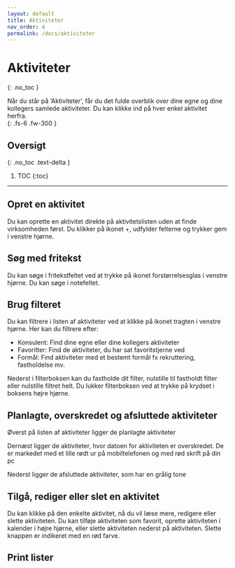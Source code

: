 ```yaml
---
layout: default
title: Aktiviteter
nav_order: 4
permalink: /docs/aktiviteter
---
```


# Aktiviteter
{: .no_toc }

Når du står på ‘Aktiviteter’, får du det fulde overblik over dine egne og dine kollegers samlede aktiviteter. Du kan klikke ind på hver enkel aktivitet herfra.  
{: .fs-6 .fw-300 }

## Oversigt
{: .no_toc .text-delta }

1. TOC
{:toc}

---

## Opret en aktivitet

Du kan oprette en aktivitet direkte på aktivitetslisten uden at finde virksomheden først. Du klikker på ikonet +, udfylder felterne og trykker gem i venstre hjørne.

## Søg med fritekst

Du kan søge i fritekstfeltet ved at trykke på ikonet forstørrelsesglas i venstre hjørne. Du kan søge i notefeltet.

## Brug filteret

Du kan filtrere i listen af aktiviteter ved at klikke på ikonet tragten i venstre hjørne. Her kan du filtrere efter:

- Konsulent: Find dine egne eller dine kollegers aktiviteter 
- Favoritter: Find de aktiviteter, du har sat favoritstjerne ved
- Formål: Find aktiviteter med et bestemt formål fx rekruttering, fastholdelse mv. 

Nederst i filterboksen kan du fastholde dit filter, nulstille til fastholdt filter eller nulstille filtret helt. Du lukker filterboksen ved at trykke på krydset i boksens højre hjørne. 

## Planlagte, overskredet og afsluttede aktiviteter

Øverst på listen af aktiviteter ligger de planlagte aktiviteter

Dernæst ligger de aktiviteter, hvor datoen for aktiviteten er overskredet. De er markedet med et lille rødt ur på mobiltelefonen og med rød skrift på din pc

Nederst ligger de afsluttede aktiviteter, som har en grålig tone    

## Tilgå, rediger eller slet en aktivitet 

Du kan klikke på den enkelte aktivitet, nå du vil læse mere, redigere eller slette aktiviteten. Du kan tilføje aktiviteten som favorit, oprette aktiviteten i kalender i højre hjørne, eller slette aktiviteten nederst på aktiviteten. Slette knappen er indikeret med en rød farve.

## Print lister